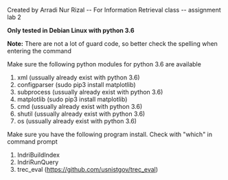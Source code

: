 Created by Arradi Nur Rizal --
For Information Retrieval class -- assignment lab 2

**Only tested in Debian Linux with python 3.6**

**Note:** There are not a lot of guard code, so better check the spelling when entering the command

Make sure the following python modules for python 3.6 are available
1. xml (ussually already exist with python 3.6)
2. configparser (sudo pip3 install matplotlib)
3. subprocess (ussually already exist with python 3.6)
4. matplotlib (sudo pip3 install matplotlib)
5. cmd (ussually already exist with python 3.6)
6. shutil (ussually already exist with python 3.6)
7. os (ussually already exist with python 3.6)

Make sure you have the following program install. Check with "which" in command prompt
1. IndriBuildIndex
2. IndriRunQuery
3. trec_eval (https://github.com/usnistgov/trec_eval)
